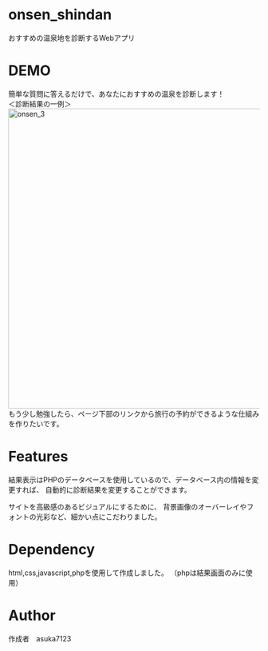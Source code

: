 
# onsen_shindan
おすすめの温泉地を診断するWebアプリ

# DEMO<br>
簡単な質問に答えるだけで、あなたにおすすめの温泉を診断します！<br>
＜診断結果の一例＞<br>
<img width="600" alt="onsen_3" src="https://user-images.githubusercontent.com/80142146/112857872-4341cf00-90ec-11eb-9e46-0de9893f2897.png"><br>
もう少し勉強したら、ページ下部のリンクから旅行の予約ができるような仕組みを作りたいです。

# Features
結果表示はPHPのデータベースを使用しているので、データベース内の情報を変更すれば、
自動的に診断結果を変更することができます。

サイトを高級感のあるビジュアルにするために、
背景画像のオーバーレイやフォントの光彩など、細かい点にこだわりました。

# Dependency
html,css,javascript,phpを使用して作成しました。
（phpは結果画面のみに使用）

# Author
作成者　asuka7123
